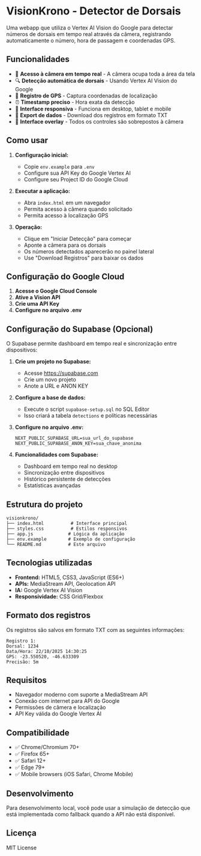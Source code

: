 # VisionKrono - Detector de Dorsais

Uma webapp que utiliza o Vertex AI Vision do Google para detectar números de dorsais em tempo real através da câmera, registrando automaticamente o número, hora de passagem e coordenadas GPS.

## Funcionalidades

- 🎥 **Acesso à câmera em tempo real** - A câmera ocupa toda a área da tela
- 🔍 **Detecção automática de dorsais** - Usando Vertex AI Vision do Google
- 📍 **Registro de GPS** - Captura coordenadas de localização
- ⏰ **Timestamp preciso** - Hora exata da detecção
- 📱 **Interface responsiva** - Funciona em desktop, tablet e mobile
- 💾 **Export de dados** - Download dos registros em formato TXT
- 🎨 **Interface overlay** - Todos os controles são sobrepostos à câmera

## Como usar

1. **Configuração inicial:**
   - Copie `env.example` para `.env`
   - Configure sua API Key do Google Vertex AI
   - Configure seu Project ID do Google Cloud

2. **Executar a aplicação:**
   - Abra `index.html` em um navegador
   - Permita acesso à câmera quando solicitado
   - Permita acesso à localização GPS

3. **Operação:**
   - Clique em "Iniciar Detecção" para começar
   - Aponte a câmera para os dorsais
   - Os números detectados aparecerão no painel lateral
   - Use "Download Registros" para baixar os dados

## Configuração do Google Cloud

1. **Acesse o Google Cloud Console**
2. **Ative a Vision API**
3. **Crie uma API Key**
4. **Configure no arquivo .env**

## Configuração do Supabase (Opcional)

O Supabase permite dashboard em tempo real e sincronização entre dispositivos:

1. **Crie um projeto no Supabase:**
   - Acesse https://supabase.com
   - Crie um novo projeto
   - Anote a URL e ANON KEY

2. **Configure a base de dados:**
   - Execute o script `supabase-setup.sql` no SQL Editor
   - Isso criará a tabela `detections` e políticas necessárias

3. **Configure no arquivo .env:**
   ```
   NEXT_PUBLIC_SUPABASE_URL=sua_url_do_supabase
   NEXT_PUBLIC_SUPABASE_ANON_KEY=sua_chave_anonima
   ```

4. **Funcionalidades com Supabase:**
   - Dashboard em tempo real no desktop
   - Sincronização entre dispositivos
   - Histórico persistente de detecções
   - Estatísticas avançadas

## Estrutura do projeto

```
visionkrono/
├── index.html          # Interface principal
├── styles.css          # Estilos responsivos
├── app.js             # Lógica da aplicação
├── env.example        # Exemplo de configuração
└── README.md          # Este arquivo
```

## Tecnologias utilizadas

- **Frontend:** HTML5, CSS3, JavaScript (ES6+)
- **APIs:** MediaStream API, Geolocation API
- **IA:** Google Vertex AI Vision
- **Responsividade:** CSS Grid/Flexbox

## Formato dos registros

Os registros são salvos em formato TXT com as seguintes informações:

```
Registro 1:
Dorsal: 1234
Data/Hora: 22/10/2025 14:30:25
GPS: -23.550520, -46.633309
Precisão: 5m
```

## Requisitos

- Navegador moderno com suporte a MediaStream API
- Conexão com internet para API do Google
- Permissões de câmera e localização
- API Key válida do Google Vertex AI

## Compatibilidade

- ✅ Chrome/Chromium 70+
- ✅ Firefox 65+
- ✅ Safari 12+
- ✅ Edge 79+
- ✅ Mobile browsers (iOS Safari, Chrome Mobile)

## Desenvolvimento

Para desenvolvimento local, você pode usar a simulação de detecção que está implementada como fallback quando a API não está disponível.

## Licença

MIT License
